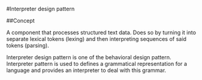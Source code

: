 ﻿#Interpreter design pattern

##Concept

A component that processes structured text data. 
Does so by turning it into separate lexical tokens (lexing) and then interpreting sequences of said tokens (parsing).

Interpreter design pattern is one of the behavioral design pattern. 
Interpreter pattern is used to defines a grammatical representation for a language and provides an interpreter to deal with this grammar.
